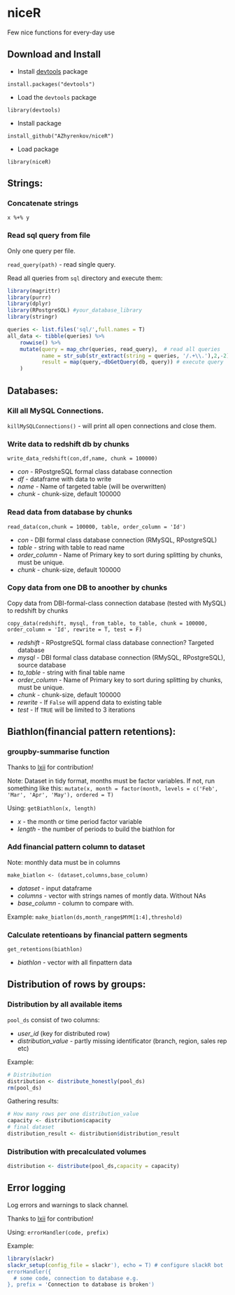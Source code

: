 # niceR
Few nice functions for every-day use

## Download and Install
* Install [devtools](https://github.com/hadley/devtools) package

```install.packages("devtools")```

* Load the `devtools` package

```library(devtools)```

* Install package

```install_github("AZhyrenkov/niceR")```

* Load package

```library(niceR)``` 

## Strings:
### Concatenate strings
`x %+% y` 


### Read sql query from file
Only one query per file. 

`read_query(path)` - read single query. 
 
Read all queries from `sql` directory and execute them: 
```R
library(magrittr)
library(purrr)
library(dplyr)
library(RPostgreSQL) #your_database_library
library(stringr)

queries <- list.files('sql/',full.names = T)
all_data <- tibble(queries) %>% 
    rowwise() %>% 
    mutate(query = map_chr(queries, read_query),  # read all queries
           name = str_sub(str_extract(string = queries, '/.+\\.'),2,-2), # extract file name as query name
           result = map(query,~dbGetQuery(db, query)) # execute query
    )
```

## Databases:
### Kill all MySQL Connections.

`killMySQLConnections()` - will print all open connections and close them.

 
### Write data to redshift db by chunks

`write_data_redshift(con,df,name, chunk = 100000)`

* _con_ - RPostgreSQL formal class database connection
* _df_ - dataframe with data to write
* _name_ - Name of targeted table (will be overwritten)
* _chunk_ -  chunk-size, default 100000 


### Read data from database by chunks

`read_data(con,chunk = 100000, table, order_column = 'Id')`

* _con_ - DBI formal class database connection (RMySQL, RPostgreSQL)
* _table_ - string with table to read name
* _order_column_ - Name of Primary key to sort during splitting by chunks, must be unique.
* _chunk_ -  chunk-size, default 100000 

 
### Copy data from one DB to anoother by chunks
Copy data from DBI-formal-class connection database (tested with MySQL) to redshift by chunks

`copy_data(redshift, mysql, from_table, to_table, chunk = 100000, order_column = 'Id', rewrite = T, test = F)`
* _redshift_ - RPostgreSQL formal class database connection? Targeted database
* _mysql_ - DBI formal class database connection (RMySQL, RPostgreSQL), source database
* _to_table_ - string with final table name
* _order_column_ - Name of Primary key to sort during splitting by chunks, must be unique.
* _chunk_ -  chunk-size, default 100000
* _rewrite_ - If `False` will append data to existing table
* _test_ - If `TRUE` will be limited to 3 iterations 


## Biathlon(financial pattern retentions):
### groupby-summarise function
Thanks to [lxii](https://github.com/lxii) for contribution!

Note: Dataset in tidy format, months must be factor variables. If not, run something like this:
`mutate(x, month = factor(month, levels = c('Feb', 'Mar', 'Apr', 'May'), ordered = T)`

Using:
`getBiathlon(x, length)` 
* _x_ - the month or time period factor variable
* _length_ - the number of periods to build the biathlon for 

### Add financial pattern column to dataset 
Note: monthly data must be in columns 

`make_biatlon <- (dataset,columns,base_column)` 
* _dataset_ - input dataframe
* _columns_ - vector with strings names of montly data. Without NAs
* _base_column_ - column to compare with.

Example:
`make_biatlon(ds,month_range$MYM[1:4],threshold)` 
 
### Calculate retentioans by financial pattern segments
`get_retentions(biathlon)`
* _biathlon_ - vector with all finpattern data 

## Distribution of rows by groups:
### Distribution by all available items

`pool_ds` consist of two columns: 

* _user_id_ (key for distributed row)
* _distribution_value_ - partly missing identificator (branch, region, sales rep etc) 

Example: 
```R
# Distribution
distribution <- distribute_honestly(pool_ds)
rm(pool_ds)
``` 

Gathering results:

```R
# How many rows per one distribution_value
capacity <- distribution$capacity
# final dataset
distribution_result <- distribution$distribution_result
```

### Distribution with precalculated volumes 

```R
distribution <- distribute(pool_ds,capacity = capacity)
```
 
## Error logging
Log errors and warnings to slack channel.

Thanks to [lxii](https://github.com/lxii) for contribution!

Using: `errorHandler(code, prefix)`

Example:
```R
library(slackr)
slackr_setup(config_file = slackr'), echo = T) # configure slackR bot
errorHandler({
  # some code, connection to database e.g.
}, prefix = 'Connection to database is broken')
```
